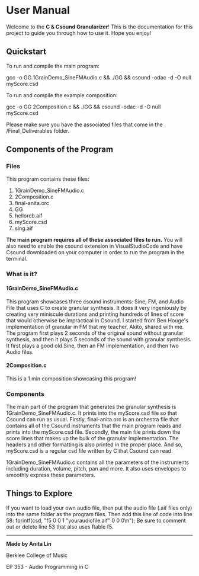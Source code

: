 # User Manual
Welcome to the **C & Csound Granularizer**! This is the documentation for this project to guide you through how to use it. Hope you enjoy!

## Quickstart
To run and compile the main program: 

gcc -o GG 1GrainDemo_SineFMAudio.c && ./GG && csound -odac -d -O null myScore.csd

To run and compile the example composition: 

gcc -o GG 2Composition.c && ./GG && csound -odac -d -O null myScore.csd

Please make sure you have the associated files that come in the /Final_Deliverables folder.

## Components of the Program
### Files
This program contains these files:
1. 1GrainDemo_SineFMAudio.c
2. 2Composition.c
3. final-anita.orc
4. GG
5. hellorcb.aif
6. myScore.csd
7. sing.aif

**The main program requires all of these associated files to run.**
You will also need to enable the csound extension in VisualStudioCode and have Csound downloaded on your computer in order to run the program in the terminal.

### What is it?
#### 1GrainDemo_SineFMAudio.c
This program showcases three csound instruments: Sine, FM, and Audio File that uses C to create granular synthesis. It does it very ingeniously by creating very miniscule durations and printing hundreds of lines of score that would otherwise be impractical in Csound. I started from Ben Houge's implementation of granular in FM that my teacher, Akito, shared with me. The program first plays 2 seconds of the original sound without granular synthesis, and then it plays 5 seconds of the sound with granular synthesis. It first plays a good old Sine, then an FM implementation, and then two Audio files. 

#### 2Composition.c

This is a 1 min composition showcasing this program!

### Components
The main part of the program that generates the granular synthesis is 1GrainDemo_SineFMAudio.c. It prints into the myScore.csd file so that Csound can run as usual. Firstly, final-anita.orc is an orchestra file that contains all of the Csound instruments that the main program reads and prints into the myScore.csd file. Secondly, the main file prints down the score lines that makes up the bulk of the granular implementation. The headers and other formatting is also printed in the proper place. And so, myScore.csd is a regular csd file written by C that Csound can read. 

1GrainDemo_SineFMAudio.c contains all the parameters of the instruments including duration, volume, pitch, pan and more. It also uses envelopes to smoothly express these parameters. 

## Things to Explore
If you want to load your own audio file, then put the audio file (.aif files only) into the same folder as the program files. Then add this line of code into line 58: 
fprintf(csd, "f5 0 0 1 \"youraudiofile.aif\" 0 0 0\n");
Be sure to comment out or delete line 53 that also uses ftable f5.

---
**Made by Anita Lin**

Berklee College of Music

EP 353 - Audio Programming in C